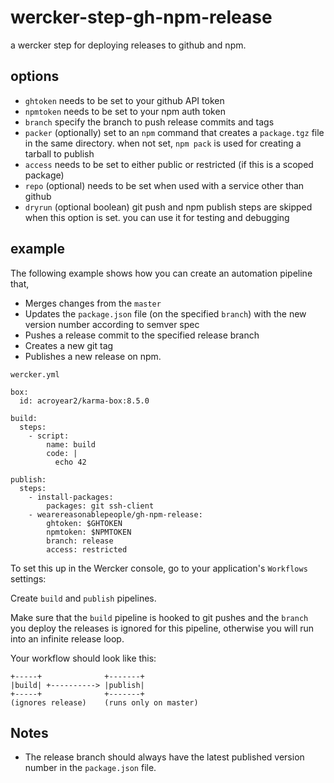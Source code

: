 # wercker-step-gh-npm-release

a wercker step for deploying releases to github and npm.

## options

* `ghtoken` needs to be set to your github API token
* `npmtoken` needs to be set to your npm auth token
* `branch` specify the branch to push release commits and tags
* `packer` (optionally) set to an `npm` command that creates a `package.tgz` file in the same directory. when not set, `npm pack` is used for creating a tarball to publish
* `access` needs to be set to either public or restricted (if this is a scoped package)
* `repo` (optional) needs to be set when used with a service other than github
* `dryrun` (optional boolean) git push and npm publish steps are skipped when this option is set. you can use it for testing and debugging

## example

The following example shows how you can create an automation pipeline that,

* Merges changes from the `master`
* Updates the `package.json` file (on the specified `branch`) with the new version number according to semver spec
* Pushes a release commit to the specified release branch
* Creates a new git tag
* Publishes a new release on npm.

`wercker.yml`

```
box:
  id: acroyear2/karma-box:8.5.0

build:
  steps:
    - script:
        name: build
        code: |
          echo 42

publish:
  steps:
    - install-packages:
        packages: git ssh-client
    - wearereasonablepeople/gh-npm-release:
        ghtoken: $GHTOKEN
        npmtoken: $NPMTOKEN
        branch: release
        access: restricted
```

To set this up in the Wercker console, go to your application's `Workflows` settings:

Create `build` and `publish` pipelines.

Make sure that the `build` pipeline is hooked to git pushes and the `branch` you deploy the releases is ignored for this pipeline, otherwise you will run into an infinite release loop.

Your workflow should look like this:

```
+-----+              +-------+
|build| +----------> |publish|
+-----+              +-------+
(ignores release)    (runs only on master)
```

## Notes

* The release branch should always have the latest published version number in the `package.json` file.
